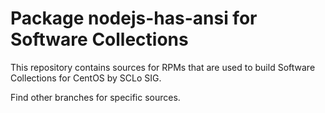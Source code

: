 # Package nodejs-has-ansi for Software Collections

This repository contains sources for RPMs that are used
to build Software Collections for CentOS by SCLo SIG.

Find other branches for specific sources.
